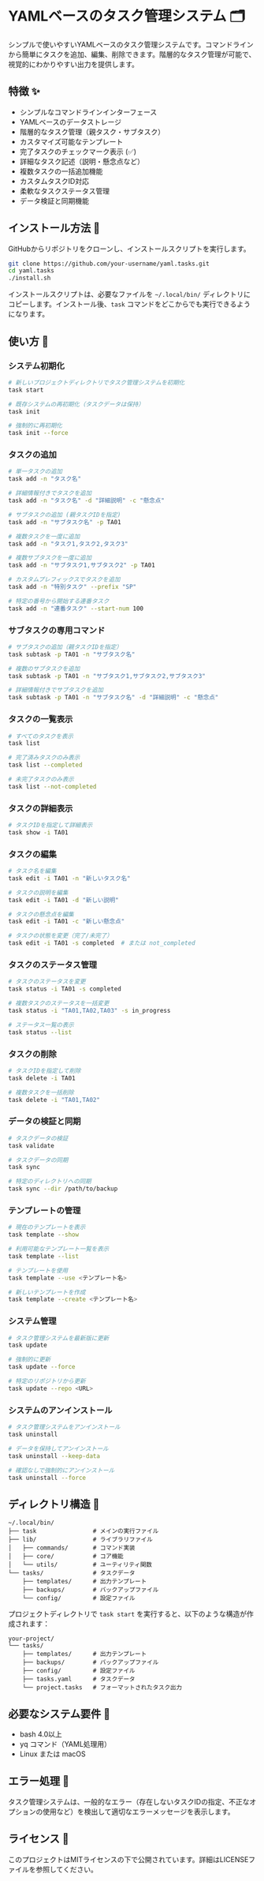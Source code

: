 # YAMLベースのタスク管理システム 🗂️

シンプルで使いやすいYAMLベースのタスク管理システムです。コマンドラインから簡単にタスクを追加、編集、削除できます。階層的なタスク管理が可能で、視覚的にわかりやすい出力を提供します。

## 特徴 ✨

- シンプルなコマンドラインインターフェース
- YAMLベースのデータストレージ
- 階層的なタスク管理（親タスク・サブタスク）
- カスタマイズ可能なテンプレート
- 完了タスクのチェックマーク表示 (✅)
- 詳細なタスク記述（説明・懸念点など）
- 複数タスクの一括追加機能
- カスタムタスクID対応
- 柔軟なタスクステータス管理
- データ検証と同期機能

## インストール方法 🚀

GitHubからリポジトリをクローンし、インストールスクリプトを実行します。

```bash
git clone https://github.com/your-username/yaml.tasks.git
cd yaml.tasks
./install.sh
```

インストールスクリプトは、必要なファイルを `~/.local/bin/` ディレクトリにコピーします。インストール後、`task` コマンドをどこからでも実行できるようになります。

## 使い方 📝

### システム初期化

```bash
# 新しいプロジェクトディレクトリでタスク管理システムを初期化
task start

# 既存システムの再初期化（タスクデータは保持）
task init

# 強制的に再初期化
task init --force
```

### タスクの追加

```bash
# 単一タスクの追加
task add -n "タスク名"

# 詳細情報付きでタスクを追加
task add -n "タスク名" -d "詳細説明" -c "懸念点"

# サブタスクの追加 (親タスクIDを指定)
task add -n "サブタスク名" -p TA01

# 複数タスクを一度に追加
task add -n "タスク1,タスク2,タスク3"

# 複数サブタスクを一度に追加
task add -n "サブタスク1,サブタスク2" -p TA01

# カスタムプレフィックスでタスクを追加
task add -n "特別タスク" --prefix "SP"

# 特定の番号から開始する連番タスク
task add -n "連番タスク" --start-num 100
```

### サブタスクの専用コマンド

```bash
# サブタスクの追加（親タスクIDを指定）
task subtask -p TA01 -n "サブタスク名"

# 複数のサブタスクを追加
task subtask -p TA01 -n "サブタスク1,サブタスク2,サブタスク3"

# 詳細情報付きでサブタスクを追加
task subtask -p TA01 -n "サブタスク名" -d "詳細説明" -c "懸念点"
```

### タスクの一覧表示

```bash
# すべてのタスクを表示
task list

# 完了済みタスクのみ表示
task list --completed

# 未完了タスクのみ表示
task list --not-completed
```

### タスクの詳細表示

```bash
# タスクIDを指定して詳細表示
task show -i TA01
```

### タスクの編集

```bash
# タスク名を編集
task edit -i TA01 -n "新しいタスク名"

# タスクの説明を編集
task edit -i TA01 -d "新しい説明"

# タスクの懸念点を編集
task edit -i TA01 -c "新しい懸念点"

# タスクの状態を変更（完了/未完了）
task edit -i TA01 -s completed  # または not_completed
```

### タスクのステータス管理

```bash
# タスクのステータスを変更
task status -i TA01 -s completed

# 複数タスクのステータスを一括変更
task status -i "TA01,TA02,TA03" -s in_progress

# ステータス一覧の表示
task status --list
```

### タスクの削除

```bash
# タスクIDを指定して削除
task delete -i TA01

# 複数タスクを一括削除
task delete -i "TA01,TA02"
```

### データの検証と同期

```bash
# タスクデータの検証
task validate

# タスクデータの同期
task sync

# 特定のディレクトリへの同期
task sync --dir /path/to/backup
```

### テンプレートの管理

```bash
# 現在のテンプレートを表示
task template --show

# 利用可能なテンプレート一覧を表示
task template --list

# テンプレートを使用
task template --use <テンプレート名>

# 新しいテンプレートを作成
task template --create <テンプレート名>
```

### システム管理

```bash
# タスク管理システムを最新版に更新
task update

# 強制的に更新
task update --force

# 特定のリポジトリから更新
task update --repo <URL>
```

### システムのアンインストール

```bash
# タスク管理システムをアンインストール
task uninstall

# データを保持してアンインストール
task uninstall --keep-data

# 確認なしで強制的にアンインストール
task uninstall --force
```

## ディレクトリ構造 📂

```
~/.local/bin/
├── task                # メインの実行ファイル
├── lib/                # ライブラリファイル
│   ├── commands/       # コマンド実装
│   ├── core/           # コア機能
│   └── utils/          # ユーティリティ関数
└── tasks/              # タスクデータ
    ├── templates/      # 出力テンプレート
    ├── backups/        # バックアップファイル
    └── config/         # 設定ファイル
```

プロジェクトディレクトリで `task start` を実行すると、以下のような構造が作成されます：

```
your-project/
└── tasks/
    ├── templates/      # 出力テンプレート
    ├── backups/        # バックアップファイル
    ├── config/         # 設定ファイル
    ├── tasks.yaml      # タスクデータ
    └── project.tasks   # フォーマットされたタスク出力
```

## 必要なシステム要件 🔧

- bash 4.0以上
- yq コマンド（YAML処理用）
- Linux または macOS

## エラー処理 🚨

タスク管理システムは、一般的なエラー（存在しないタスクIDの指定、不正なオプションの使用など）を検出して適切なエラーメッセージを表示します。

## ライセンス 📄

このプロジェクトはMITライセンスの下で公開されています。詳細はLICENSEファイルを参照してください。 